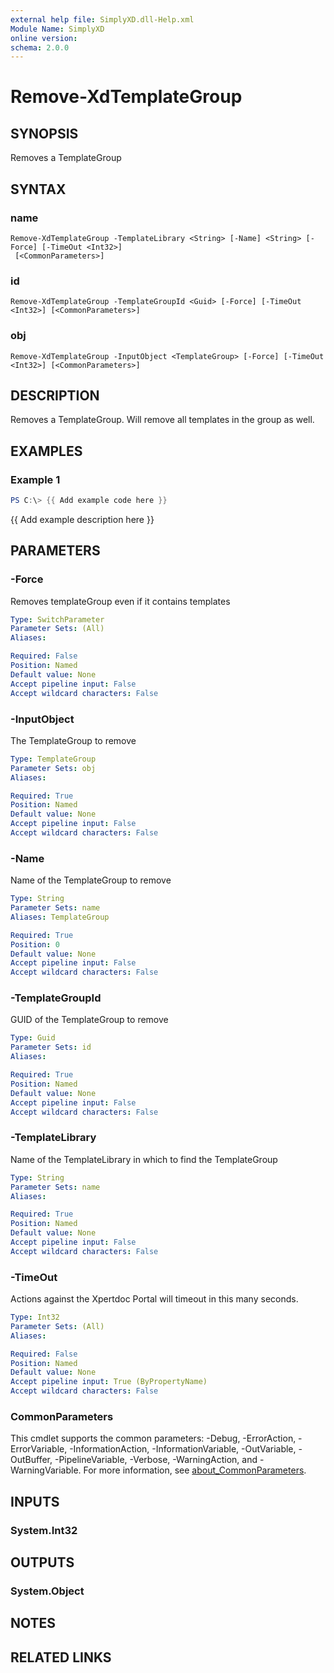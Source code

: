 ```yaml
---
external help file: SimplyXD.dll-Help.xml
Module Name: SimplyXD
online version:
schema: 2.0.0
---
```


# Remove-XdTemplateGroup

## SYNOPSIS
Removes a TemplateGroup

## SYNTAX

### name
```
Remove-XdTemplateGroup -TemplateLibrary <String> [-Name] <String> [-Force] [-TimeOut <Int32>]
 [<CommonParameters>]
```

### id
```
Remove-XdTemplateGroup -TemplateGroupId <Guid> [-Force] [-TimeOut <Int32>] [<CommonParameters>]
```

### obj
```
Remove-XdTemplateGroup -InputObject <TemplateGroup> [-Force] [-TimeOut <Int32>] [<CommonParameters>]
```

## DESCRIPTION
Removes a TemplateGroup.  Will remove all templates in the group as well.

## EXAMPLES

### Example 1
```powershell
PS C:\> {{ Add example code here }}
```

{{ Add example description here }}

## PARAMETERS

### -Force
Removes templateGroup even if it contains templates

```yaml
Type: SwitchParameter
Parameter Sets: (All)
Aliases:

Required: False
Position: Named
Default value: None
Accept pipeline input: False
Accept wildcard characters: False
```

### -InputObject
The TemplateGroup to remove

```yaml
Type: TemplateGroup
Parameter Sets: obj
Aliases:

Required: True
Position: Named
Default value: None
Accept pipeline input: False
Accept wildcard characters: False
```

### -Name
Name of the TemplateGroup to remove

```yaml
Type: String
Parameter Sets: name
Aliases: TemplateGroup

Required: True
Position: 0
Default value: None
Accept pipeline input: False
Accept wildcard characters: False
```

### -TemplateGroupId
GUID of the TemplateGroup to remove

```yaml
Type: Guid
Parameter Sets: id
Aliases:

Required: True
Position: Named
Default value: None
Accept pipeline input: False
Accept wildcard characters: False
```

### -TemplateLibrary
Name of the TemplateLibrary in which to find the TemplateGroup

```yaml
Type: String
Parameter Sets: name
Aliases:

Required: True
Position: Named
Default value: None
Accept pipeline input: False
Accept wildcard characters: False
```

### -TimeOut
Actions against the Xpertdoc Portal will timeout in this many seconds.

```yaml
Type: Int32
Parameter Sets: (All)
Aliases:

Required: False
Position: Named
Default value: None
Accept pipeline input: True (ByPropertyName)
Accept wildcard characters: False
```

### CommonParameters
This cmdlet supports the common parameters: -Debug, -ErrorAction, -ErrorVariable, -InformationAction, -InformationVariable, -OutVariable, -OutBuffer, -PipelineVariable, -Verbose, -WarningAction, and -WarningVariable. For more information, see [about_CommonParameters](http://go.microsoft.com/fwlink/?LinkID=113216).

## INPUTS

### System.Int32

## OUTPUTS

### System.Object
## NOTES

## RELATED LINKS
